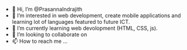 - 👋 Hi, I’m @PrasannaIndrajith
- 👀 I’m interested in web development, create mobile applications and learning lot of languages featured to future ICT.
- 🌱 I’m currently learning web devolopment (HTML, CSS, js).
- 💞️ I’m looking to collaborate on
- 📫 How to reach me ...

<!---
PrasannaInrdajith/PrasannaInrdajith is a ✨ special ✨ repository because its `README.md` (this file) appears on your GitHub profile.
You can click the Preview link to take a look at your changes.
--->
